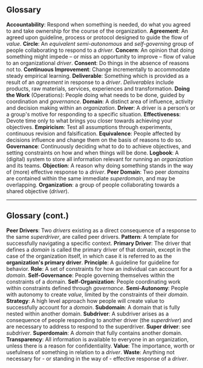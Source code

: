 ## Glossary

**Accountability**: Respond when something is needed, do what you agreed to and take ownership for the course of the organization.
**Agreement**: An agreed upon guideline, process or protocol designed to guide the flow of _value_.
**Circle**: An _equivalent_ _semi-autonomous_ and _self-governing_ group of people collaborating to respond to a _driver_.
**Concern**: An opinion that doing something might impede – or miss an opportunity to improve – flow of value to an organizational _driver_.
**Consent**: Do things in the absence of reasons not to.
**Continuous Improvement**: Change incrementally to accommodate steady empirical learning.
**Deliverable**: Something which is provided as a result of an _agreement_ in response to a _driver_. _Deliverables_ include products, raw materials, services, experiences and transformation.
**Doing the Work** (Operations): People doing what needs to be done, guided by coordination and _governance_.
**Domain**: A distinct area of influence, activity and decision making within an _organization_.
**Driver**: A driver is a person’s or a group's motive for responding to a specific situation.
**Effectiveness**: Devote time only to what brings you closer towards achieving your objectives.
**Empiricism**: Test all assumptions through experiments, continuous revision and falsification.
**Equivalence**: People affected by decisions influence and change them on the basis of reasons to do so.
**Governance**: Continuously deciding what to do to achieve objectives, and setting constraints on how and when things will be done.
**Logbook**: A (digital) system to store all information relevant for running an _organization_ and its teams. 
**Objection**: A reason why doing something stands in the way of (more) effective response to a _driver_.
**Peer Domain**: Two peer _domains_ are contained within the same immediate _superdomain_, and may be overlapping.
**Organization**: a group of people collaborating towards a shared objective (_driver_).

---

## Glossary (cont.)

**Peer Drivers**: Two _drivers_ existing as a direct consequence of a response to the same _superdriver_, are called peer drivers.
**Pattern**: A template for successfully navigating a specific context.
**Primary Driver**: The driver that defines a _domain_ is called the primary driver of that domain, except in the case of the organization itself, in which case it is referred to as the **organization's primary driver**.
**Principle**: A guideline for guideline for behavior.
**Role**: A set of constraints for how an individual can account for a _domain_.
**Self-Governance**: People governing themselves within the constraints of a domain. 
**Self-Organization**: People coordinating work within constraints defined through _governance_.
**Semi-Autonomy**: People with autonomy to create _value_, limited by the constraints of their _domain_.
**Strategy**: A high level approach how people will create value to successfully account for a _domain_.
**Subdomain**: A domain that is fully nested within another domain.
**Subdriver**: A subdriver arises as a consequence of people responding to another driver (the _superdriver_) and are necessary to address to respond to the superdriver. 
**Super driver**: see _subdriver_.
**Superdomain**: A _domain_ that fully contains another domain. 
**Transparency**: All information is available to everyone in an organization, unless there is a reason for confidentiality.
**Value**: The importance, worth or usefulness of something in relation to a _driver_.
**Waste**: Anything not necessary for - or standing in the way of - effective response of a _driver_.
